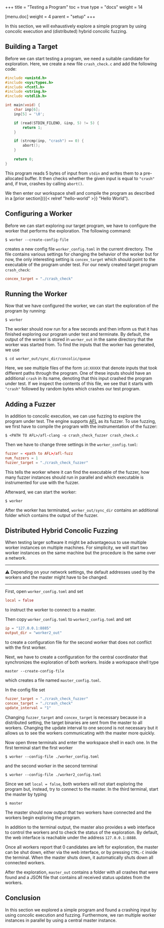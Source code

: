 +++
title = "Testing a Program"
toc = true
type = "docs"
weight = 14

[menu.doc]
weight = 4
parent = "setup"
+++

In this section, we will exhaustively explore a simple program by using concolic execution and (distributed) hybrid concolic fuzzing.

## Building a Target

Before we can start testing a program, we need a suitable candidate for exploration. Here, we create a new file `crash_check.c` and add the following code:

```c
#include <unistd.h>
#include <sys/types.h>
#include <fcntl.h>
#include <string.h>
#include <stdlib.h>

int main(void) {
    char inp[6];
    inp[5] = '\0';

    if (read(STDIN_FILENO, &inp, 5) != 5) {
        return 1;
    }

    if (strcmp(inp, "crash") == 0) {
        abort();
    }
    
    return 0;
}
```
This program reads 5 bytes of input from `stdin` and writes them to a pre-allocated buffer. It then checks whether the given input is equal to `"crash"` and, if true, crashes by calling `abort()`.

We then enter our workspace shell and compile the program as described in a [prior section]({{< relref "hello-world" >}} "Hello World").

## Configuring a Worker
Before we can start exploring our target program, we have to configure the worker that performs the exploration. The following command: 

```console
$ worker --create-config-file
```

creates a new config file `worker_config.toml` in the current directory. The file contains various settings for changing the behavior of the worker but for now, the only interesting setting is `concex_target` which should point to the executable of the program under test. For our newly created target program `crash_check`:

```toml
concex_target = "./crash_check"
```

## Running the Worker
Now that we have configured the worker, we can start the exploration of the program by running:

```console
$ worker
```

The worker should now run for a few seconds and then inform us that it has finished exploring our program under test and terminate. By default, the output of the worker is stored in `worker_out` in the same directory that the worker was started from. To find the inputs that the worker has generated, we use

```console
$ cd worker_out/sync_dir/concolic/queue
```

Here, we see multiple files of the form `id:XXXXX` that denote inputs that took different paths through the program. One of these inputs should have an additional `crash` in its name, denoting that this input crashed the program under test. If we inspect the contents of this file, we see that it starts with `"crash"` followed by random bytes which crashes our test program.

## Adding a Fuzzer
In addition to concolic execution, we can use fuzzing to explore the program under test. The engine supports [AFL](https://github.com/google/AFL) as its fuzzer. To use fuzzing, we first have to compile the program with the instrumentation of the fuzzer:

```console
$ <PATH TO AFL>/afl-clang -o crash_check_fuzzer crash_check.c
```

Then we have to change three settings in the `worker_config.toml`:

```toml
fuzzer = <path to AFL>/afl-fuzz
num_fuzzers = 1
fuzzer_target = "./crash_check_fuzzer"
```

This tells the worker where it can find the executable of the fuzzer, how many fuzzer instances should run in parallel and which executable is instrumented for use with the fuzzer.

Afterward, we can start the worker:

```console
$ worker
```

After the worker has terminated, `worker_out/sync_dir` contains an additional folder which contains the output of the fuzzer.

## Distributed Hybrid Concolic Fuzzing
When testing larger software it might be advantageous to use multiple worker instances on multiple machines. For simplicity, we will start two worker instances on the same machine but the procedure is the same over a network.

---

:warning: Depending on your network settings, the default addresses used by the workers and the master might have to be changed.

---


First, open `worker_config.toml` and set

```toml
local = false
```

to instruct the worker to connect to a master.

Then copy `worker_config.toml` to `worker2_config.toml` and set

```toml
ip = "127.0.0.1:8885"
output_dir = "worker2_out"
```

to create a configuration file for the second worker that does not conflict with the first worker.


Next, we have to create a configuration for the central coordinator that synchronizes the exploration of both workers. Inside a workspace shell type

```console
master --create-config-file
```

which creates a file named `master_config.toml`.

In the config file set

```toml
fuzzer_target = "./crash_check_fuzzer"
concex_target = "./crash_check"
update_interval = "1"
```

Changing `fuzzer_target` and `concex_target` is necessary because in a distributed setting, the target binaries are sent from the master to all workers. Changing the update interval to one second is not necessary but it allows us to see the workers communicating with the master more quickly.

Now open three terminals and enter the workspace shell in each one. In the first terminal start the first worker

```console
$ worker --config-file ./worker_config.toml
```

and the second worker in the second terminal

```console
$ worker --config-file ./worker2_config.toml
```

Since we set `local = false`, both workers will not start exploring the program but, instead, try to connect to the master. 
In the third terminal, start the master by typing

```console
$ master
```

The master should now output that two workers have connected and the workers begin exploring the program.

In addition to the terminal output, the master also provides a web interface to control the workers and to check the status of the exploration. By default, the web interface is reachable under the address `127.0.0.1:8888`.

Once all workers report that 0 candidates are left for exploration, the master can be shut down, either via the web interface, or by pressing `CTRL-C` inside the terminal. When the master shuts down, it automatically shuts down all connected workers.

After the exploration, `master_out` contains a folder with all crashes that were found and a JSON file that contains all received status updates from the workers.

## Conclusion
In this section we explored a simple program and found a crashing input by using concolic execution and fuzzing. Furthermore, we ran multiple worker instances in parallel by using a central master instance.

<!---
To do so, start three terminal instances and enter the workspace shell in each terminal instance. Navigate to the directory that contains the `worker_config.toml` that we used before and make two copies named `worker1_config.toml` and `worker2_config.toml`.

The interesting settings are:
```toml
master_ip = "127.0.0.1:8887"
ip = "127.0.0.1:8886"
output_dir = "worker_out"
local = "true"
```

test

The last step before exploring the program is to inform the concolic executor from where the symbolic input comes, in our case `stdin`. The worker created a second file `format.json` that is used to configure the symbolic input.

Finally, we need a way to tell our concolic executor that we expect to read symbolic input from `stdin`. This is done by providing a JSON file that contains the expected format for the executor. Thus, we create another file `format.json` with the following content:
```json
{
    "rootfs": "./rootfs",
    "files": {},
    "vars": {},
    "argv": ["crash_check"],
    "stdin": "{10}"
}
```
Currently, the only important line for us is `"stdin": "{10}"`. This denotes that we want to use 10 bytes of symbolic input that should be read from `stdin`.

## Concolic Execution
-->

